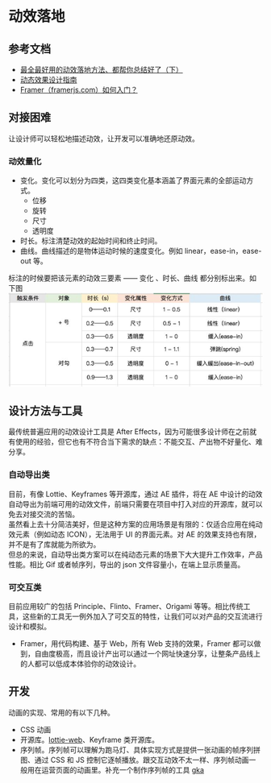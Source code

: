 # 动效落地

## 参考文档
- [最全最好用的动效落地方法、都帮你总结好了（下）](https://zhuanlan.zhihu.com/p/34815524)
- [动态效果设计指南](https://github.com/MartinRGB/MTGuideline/wiki/1.0-Motion-Design-%E8%A7%84%E8%8C%83%E7%BB%BC%E8%BF%B0)
- [Framer（framerjs.com）如何入门？](https://www.zhihu.com/question/24325481/answer/57158319)

## 对接困难
让设计师可以轻松地描述动效，让开发可以准确地还原动效。

### 动效量化
- 变化。变化可以划分为四类，这四类变化基本涵盖了界面元素的全部运动方式。
  - 位移
  - 旋转
  - 尺寸
  - 透明度
- 时长。标注清楚动效的起始时间和终止时间。
- 曲线。曲线描述的是物体运动时候的速度变化。例如 linear，ease-in，ease-out 等。  

标注的时候要把该元素的动效三要素 —— 变化 、时长、曲线 都分别标出来。如下图
![动效标注](../images/动效标注.jpg)  

## 设计方法与工具
最传统普遍应用的动效设计工具是 After Effects，因为可能很多设计师在之前就有使用的经验，但它也有不符合当下需求的缺点：不能交互、产出物不好量化、难分享。

### 自动导出类
目前，有像 Lottie、Keyframes 等开源库，通过 AE 插件，将在 AE 中设计的动效自动导出为前端可用的动效文件，前端只需要在项目中打入对应的开源库，就可以免去对接交流的苦恼。  
虽然看上去十分简洁美好，但是这种方案的应用场景是有限的：仅适合应用在纯动效元素（例如动态 ICON），无法用于 UI 的界面元素。对 AE 的效果支持也有限，并不是有了库就能为所欲为。  
但总的来说，自动导出类方案可以在纯动态元素的场景下大大提升工作效率，产品性能。相比 Gif 或者帧序列，导出的 json 文件容量小，在端上显示质量高。

### 可交互类
目前应用较广的包括 Principle、Flinto、Framer、Origami 等等。相比传统工具，这些新的工具无一例外加入了可交互的特性，让我们可以对产品的交互流进行设计和模拟。
- Framer，用代码构建、基于 Web，所有 Web 支持的效果，Framer 都可以做到，自由度极高，而且设计产出可以通过一个网址快速分享，让整条产品线上的人都可以低成本体验你的动效设计。

## 开发
动画的实现、常用的有以下几种。
- CSS 动画
- 开源库。[lottie-web](https://github.com/airbnb/lottie-web)、Keyframe 类开源库。
- 序列帧。序列帧可以理解为跑马灯、具体实现方式是提供一张动画的帧序列拼图、通过 CSS 和 JS 控制它逐帧播放。跟交互动效不太一样、序列帧动画一般用在运营页面的动画里。补充一个制作序列帧的工具 [gka](https://gka.js.org/#/)



